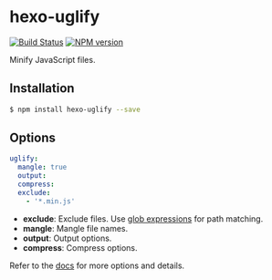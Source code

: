 # hexo-uglify

[![Build Status](https://github.com/hexojs/hexo-uglify/actions/workflows/tester.yml/badge.svg)](https://github.com/hexojs/hexo-uglify/actions/workflows/tester.yml)
[![NPM version](https://badge.fury.io/js/hexo-uglify.svg)](https://www.npmjs.com/package/hexo-uglify)

Minify JavaScript files.

## Installation

``` bash
$ npm install hexo-uglify --save
```

## Options

``` yaml
uglify:
  mangle: true
  output:
  compress:
  exclude:
    - '*.min.js'
```

- **exclude**: Exclude files. Use [glob expressions](https://github.com/micromatch/micromatch#extended-globbing) for path matching.
- **mangle**: Mangle file names.
- **output**: Output options.
- **compress**: Compress options.

Refer to the [docs] for more options and details.

[docs]: https://github.com/terser/terser#minify-options
